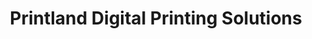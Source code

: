 ---
title: "Printland Digital Printing Solutions"
url: /toronto/printland-digital-printing-solutions/
shop: Kopieren
---